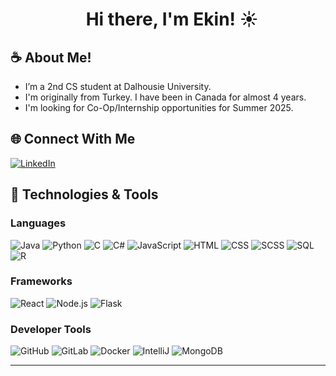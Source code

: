 <h1 align="center"> &nbsp; Hi there, I'm <span>Ekin</span>! ☀</h2>

## ☕️ About Me!
- I’m a 2nd CS student at Dalhousie University.
- I'm originally from Turkey. I have been in Canada for almost 4 years.
- I'm looking for Co-Op/Internship opportunities for Summer 2025.

## 🌐 Connect With Me
[![LinkedIn](https://img.shields.io/badge/-LinkedIn-blue?logo=linkedin&logoColor=white)](https://www.linkedin.com/in/ekiny)

## 🚀 Technologies & Tools

### Languages
![Java](https://img.shields.io/badge/-Java-007396?logo=java&logoColor=white)
![Python](https://img.shields.io/badge/-Python-3776AB?logo=python&logoColor=white)
![C](https://img.shields.io/badge/-C-A8B9CC?logo=c&logoColor=black)
![C#](https://img.shields.io/badge/-C%23-239120?logo=c-sharp&logoColor=white)
![JavaScript](https://img.shields.io/badge/-JavaScript-F7DF1E?logo=javascript&logoColor=black)
![HTML](https://img.shields.io/badge/-HTML-E34F26?logo=html5&logoColor=white)
![CSS](https://img.shields.io/badge/-CSS-1572B6?logo=css3&logoColor=white)
![SCSS](https://img.shields.io/badge/-SCSS-CC6699?logo=sass&logoColor=white)
![SQL](https://img.shields.io/badge/-SQL-003B57?logo=postgresql&logoColor=white)
![R](https://img.shields.io/badge/-R-276DC3?logo=r&logoColor=white)

### Frameworks
![React](https://img.shields.io/badge/-React-61DAFB?logo=react&logoColor=black)
![Node.js](https://img.shields.io/badge/-Node.js-339933?logo=node.js&logoColor=white)
![Flask](https://img.shields.io/badge/-Flask-000000?logo=flask&logoColor=white)

### Developer Tools
![GitHub](https://img.shields.io/badge/-GitHub-181717?logo=github&logoColor=white)
![GitLab](https://img.shields.io/badge/-GitLab-FC6D26?logo=gitlab&logoColor=white)
![Docker](https://img.shields.io/badge/-Docker-2496ED?logo=docker&logoColor=white)
![IntelliJ](https://img.shields.io/badge/-IntelliJ%20IDEA-000000?logo=intellij-idea&logoColor=white)
![MongoDB](https://img.shields.io/badge/-MongoDB-47A248?logo=mongodb&logoColor=white)

---
